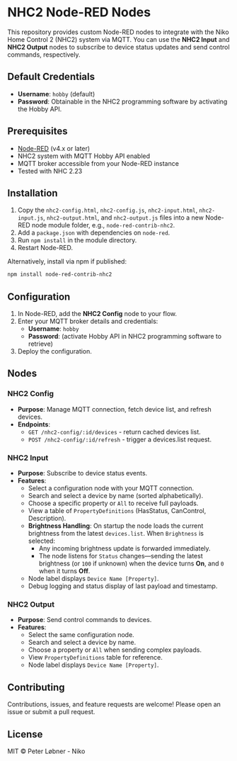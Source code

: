 # NHC2 Node-RED Nodes

This repository provides custom Node-RED nodes to integrate with the Niko Home Control 2 (NHC2) system via MQTT. You can use the **NHC2 Input** and **NHC2 Output** nodes to subscribe to device status updates and send control commands, respectively.

## Default Credentials

- **Username**: `hobby` (default)
- **Password**: Obtainable in the NHC2 programming software by activating the Hobby API.

## Prerequisites

- [Node-RED](https://nodered.org/) (v4.x or later)
- NHC2 system with MQTT Hobby API enabled
- MQTT broker accessible from your Node-RED instance
- Tested with NHC 2.23

## Installation

1. Copy the `nhc2-config.html`, `nhc2-config.js`, `nhc2-input.html`, `nhc2-input.js`, `nhc2-output.html`, and `nhc2-output.js` files into a new Node-RED node module folder, e.g., `node-red-contrib-nhc2`.
2. Add a `package.json` with dependencies on `node-red`.
3. Run `npm install` in the module directory.
4. Restart Node-RED.

Alternatively, install via npm if published:

```bash
npm install node-red-contrib-nhc2
```

## Configuration

1. In Node-RED, add the **NHC2 Config** node to your flow.
2. Enter your MQTT broker details and credentials:
   - **Username**: `hobby`
   - **Password**: (activate Hobby API in NHC2 programming software to retrieve)
3. Deploy the configuration.

## Nodes

### NHC2 Config

- **Purpose**: Manage MQTT connection, fetch device list, and refresh devices.
- **Endpoints**:
  - `GET /nhc2-config/:id/devices` - return cached devices list.
  - `POST /nhc2-config/:id/refresh` - trigger a devices.list request.

### NHC2 Input

- **Purpose**: Subscribe to device status events.
- **Features**:
  - Select a configuration node with your MQTT connection.
  - Search and select a device by name (sorted alphabetically).
  - Choose a specific property or `All` to receive full payloads.
  - View a table of `PropertyDefinitions` (HasStatus, CanControl, Description).
  - **Brightness Handling**: On startup the node loads the current brightness from the latest `devices.list`. When `Brightness` is selected:
    - Any incoming brightness update is forwarded immediately.
    - The node listens for `Status` changes—sending the latest brightness (or `100` if unknown) when the device turns **On**, and `0` when it turns **Off**.
  - Node label displays `Device Name [Property]`.
  - Debug logging and status display of last payload and timestamp.

### NHC2 Output

- **Purpose**: Send control commands to devices.
- **Features**:
  - Select the same configuration node.
  - Search and select a device by name.
  - Choose a property or `All` when sending complex payloads.
  - View `PropertyDefinitions` table for reference.
  - Node label displays `Device Name [Property]`.

## Contributing

Contributions, issues, and feature requests are welcome! Please open an issue or submit a pull request.

## License

MIT © Peter Løbner - Niko
